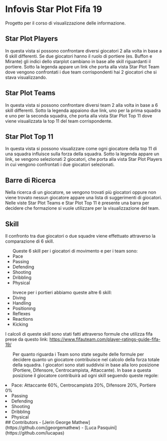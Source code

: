 # Infovis Star Plot Fifa 19
Progetto per il corso di visualizzazione delle informazione.

## Star Plot Players

In questa vista si possono confrontare diversi giocatori 2 alla volta in base a 6 skill differenti. 
Se due giocatori hanno il ruolo di portiere (es. Buffon e Mirante) gli indici dello starplot cambiano in base alle skill riguardanti il portiere.
Sotto la legenda appare un link che porta alla vista Star Plot Team dove vengono confrontati i due team corrispondenti hai 2 giocatori che si stava visualizzando.

## Star Plot Teams

In questa vista si possono confrontare diversi team 2 alla volta in base a 6 skill differenti. 
Sotto la legenda appaiono due link, uno per la prima squadra e uno per la seconda squadra, che porta alla vista Star Plot Top 11 dove viene visualizzata la top 11 del team corrispondente.

## Star Plot Top 11

In questa vista si possono visualizzare come ogni giocatore della top 11 di una squadra influisce sulla forza della squadra.
Sotto la legenda appare un link, se vengono selezionati 2 giocatori, che porta alla vista Star Plot Players in cui vengono confrontati i due giocatori selezionati.

## Barre di Ricerca

Nella ricerca di un giocatore, se vengono trovati più giocatori oppure non viene trovato nessun giocatore appare una lista di suggerimenti di giocatori.
Nelle viste Star Plot Teams e Star Plot Top 11 è presente una barra per decidere che formazione si vuole utilizzare per la visualizzazione del team.

## Skill

Il confronto tra due giocatori o due squadre viene effettuato attraverso la comparazione di 6 skill. 
<ul> Queste 6 skill per i giocatori di movimento e per i team sono: 
  <li> Pace </li>  
  <li> Passing </li>
  <li> Defending </li>
  <li> Shooting </li>
  <li> Dribbling </li>
  <li> Physical </li>
</ul>

<ul> Invece per i portieri abbiamo queste altre 6 skill: 
  <li> Diving </li>  
  <li> Handling </li>
  <li> Positioning </li>
  <li> Reflexes </li>
  <li> Reactions </li>
  <li> Kicking </li>
</ul>

I calcoli di queste skill sono stati fatti attraverso formule che utilizza fifa prese da questo link: https://www.fifauteam.com/player-ratings-guide-fifa-19/
</br>

<ul>Per quanto riguarda i Team sono state seguite delle formule per decidere quanto un giocatore contribuisce nel calcolo della forza totale della squadra. I giocatori sono stati suddivisi in base alla loro posizione (Portiere, Difensore, Centrocampista, Attaccante). 
In base a questa posizione il giocatore contribuirà ad ogni skill seguendo queste regole:</ul>
  <li> Pace: Attaccante 60%, Centrocampista 20%, Difensore 20%, Portiere 0% </li>  
  <li> Passing </li>
  <li> Defending </li>
  <li> Shooting </li>
  <li> Dribbling </li>
  <li> Physical </li>
## Contributors
- [Jerin George Mathew](https://github.com/jgeorgemathew)
- [Luca Pasquini](https://github.com/lucapas)
